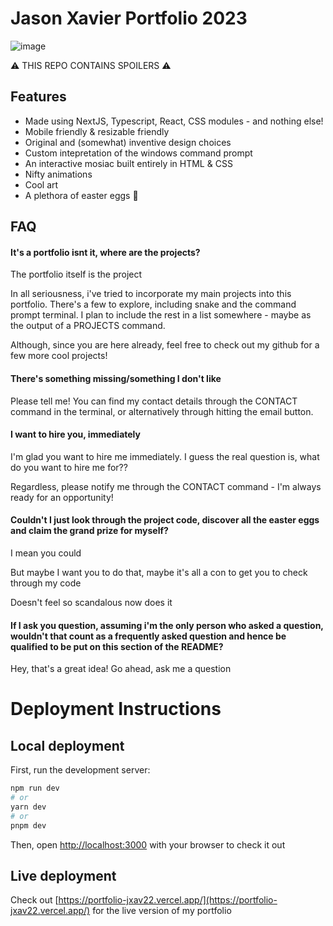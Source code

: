# Jason Xavier Portfolio 2023

![image](https://github.com/jxav22/Portfolio/assets/94942712/98af88f3-0533-4f8e-8e10-f99a819018cf)

⚠️ THIS REPO CONTAINS SPOILERS ⚠️

## Features

- Made using NextJS, Typescript, React, CSS modules - and nothing else!
- Mobile friendly & resizable friendly
- Original and (somewhat) inventive design choices
- Custom intepretation of the windows command prompt
- An interactive mosiac built entirely in HTML & CSS
- Nifty animations
- Cool art
- A plethora of easter eggs 🥚

## FAQ

#### It's a portfolio isnt it, where are the projects?
The portfolio itself is the project

In all seriousness, i've tried to incorporate my main projects into this portfolio. There's a few to explore, including snake and the command prompt terminal. I plan to include the rest in a list somewhere - maybe as the output of a PROJECTS command.

Although, since you are here already, feel free to check out my github for a few more cool projects!

#### There's something missing/something I don't like

Please tell me! You can find my contact details through the CONTACT command in the terminal, or alternatively through hitting the email button.

#### I want to hire you, immediately

I'm glad you want to hire me immediately. I guess the real question is, what do you want to hire me for??

Regardless, please notify me through the CONTACT command -
I'm always ready for an opportunity!

#### Couldn't I just look through the project code, discover all the easter eggs and claim the grand prize for myself?

I mean you could 

But maybe I want you to do that, maybe it's all a con to get you to check through my code 

Doesn't feel so scandalous now does it

#### If I ask you question, assuming i'm the only person who asked a question, wouldn't that count as a frequently asked question and hence be qualified to be put on this section of the README?

Hey, that's a great idea! Go ahead, ask me a question

# Deployment Instructions

## Local deployment

First, run the development server:

```bash
npm run dev
# or
yarn dev
# or
pnpm dev
```

Then, open [http://localhost:3000](http://localhost:3000) with your browser to check it out

## Live deployment

Check out [https://portfolio-jxav22.vercel.app/](https://portfolio-jxav22.vercel.app/) for the live version of my portfolio
